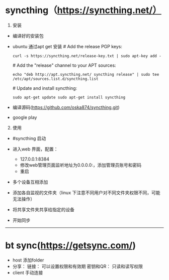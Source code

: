 # syncthing（https://syncthing.net/）

1. 安装
  * 编译好的安装包
  * ubuntu 通过apt get 安装
    \# Add the release PGP keys:
    
    `curl -s https://syncthing.net/release-key.txt | sudo apt-key add -`
    
    \# Add the "release" channel to your APT sources:
    
    `echo "deb http://apt.syncthing.net/ syncthing release" | sudo tee /etc/apt/sources.list.d/syncthing.list`
    
    \# Update and install syncthing:
    
    `sudo apt-get update sudo apt-get install syncthing`
    
  * 编译源码(https://github.com/oska874/syncthing.git)
  * google play

2. 使用
  * \#syncthing 启动
  
  * 进入web 界面，配置：
    * 127.0.0.1:8384
    * 修改web管理页面监听地址为0.0.0.0:<port number>，添加管理员账号和密码
    * 重启
  * 多个设备互相添加
  * 添加各自监视的文件夹（linux 下注意不同用户对不同文件夹权限不同，可能无法操作）
  * 将共享文件夹共享给指定的设备
  * 开始同步

---

# bt sync(https://getsync.com/)
* host 添加folder
* 分享：
     链接： 可以设置权限和有效期
     密钥和QR： 只读和读写权限
* client 手动连接
 
     

